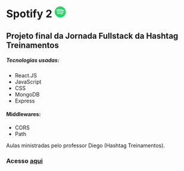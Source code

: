 <div>
  <h1>Spotify 2 <img width=30px src=".\front-end\src\assets\logo\spotify-logo.png"></h1> 
  <h2>Projeto final da Jornada Fullstack da Hashtag Treinamentos</h2>
</div>

<h5>Tecnologias usadas:</h5>
<ul>
  <li>React.JS</li>
  <li>JavaScript</li>
  <li>CSS</li>
  <li>MongoDB</li>
  <li>Express</li>
</ul>

<h4>Middlewares:</h4>
  <ul>
    <li>CORS</li>
    <li>Path</li>
  </ul>

Aulas ministradas pelo professor Diego (Hashtag Treinamentos).

<h3>Acesso <a href="https://jornada-fullstack-spotify-vqeu.onrender.com">aqui</a> </h3>
